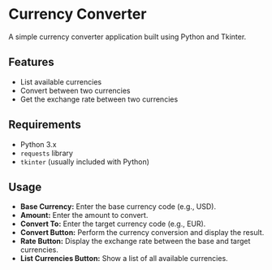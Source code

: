 # Currency Converter

A simple currency converter application built using Python and Tkinter.

## Features

- List available currencies
- Convert between two currencies
- Get the exchange rate between two currencies

## Requirements

- Python 3.x
- `requests` library
- `tkinter` (usually included with Python)


## Usage

- **Base Currency:** Enter the base currency code (e.g., USD).
- **Amount:** Enter the amount to convert.
- **Convert To:** Enter the target currency code (e.g., EUR).
- **Convert Button:** Perform the currency conversion and display the result.
- **Rate Button:** Display the exchange rate between the base and target currencies.
- **List Currencies Button:** Show a list of all available currencies.
